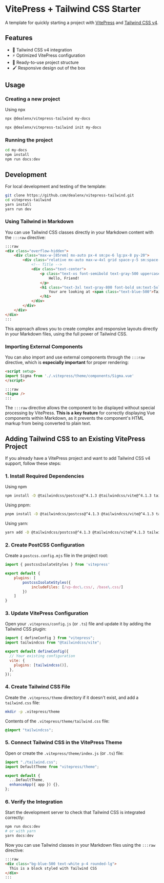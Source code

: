 # VitePress + Tailwind CSS Starter

A template for quickly starting a project with [VitePress](https://vitepress.dev/) and [Tailwind CSS v4](https://tailwindcss.com/).

## Features

- 🚀 Tailwind CSS v4 integration
- ⚡️ Optimized VitePress configuration
- 🧩 Ready-to-use project structure
- 🖌️ Responsive design out of the box

## Usage

### Creating a new project

Using npx
```bash
npx @dealenx/vitepress-tailwind my-docs
```

```bash
npx @dealenx/vitepress-tailwind init my-docs
```

### Running the project

```bash
cd my-docs
npm install
npm run docs:dev
```

## Development

For local development and testing of the template:

```bash
git clone https://github.com/dealenx/vitepress-tailwind.git
cd vitepress-tailwind
yarn install
yarn run dev
```


### Using Tailwind in Markdown

You can use Tailwind CSS classes directly in your Markdown content with the `:::raw` directive:

```md
:::raw
<div class="overflow-hidden">
    <div class="max-w-[85rem] mx-auto px-4 sm:px-6 lg:px-8 py-20">
        <div class="relative mx-auto max-w-4xl grid space-y-5 sm:space-y-10">
            <!-- Title -->
            <div class="text-center">
                <p class="text-xs font-semibold text-gray-500 uppercase mb-3">
                    Hello, Friend!
                </p>
                <h1 class="text-3xl text-gray-800 font-bold sm:text-5xl lg:text-6xl lg:leading-tight">
                    Your are looking at <span class="text-blue-500">Tailwind Content</span>
                </h1>
            </div>
        </div>
    </div>
</div>
:::
```

This approach allows you to create complex and responsive layouts directly in your Markdown files, using the full power of Tailwind CSS.

### Importing External Components

You can also import and use external components through the `:::raw` directive, which is **especially important** for proper rendering:

```md
<script setup>
import Sigma from './.vitepress/theme/components/Sigma.vue'
</script>

:::raw
<Sigma />
:::
```

The `:::raw` directive allows the component to be displayed without special processing by VitePress. **This is a key feature** for correctly displaying Vue components within Markdown, as it prevents the component's HTML markup from being converted to plain text.

## Adding Tailwind CSS to an Existing VitePress Project

If you already have a VitePress project and want to add Tailwind CSS v4 support, follow these steps:

### 1. Install Required Dependencies

Using npm
```bash
npm install -D @tailwindcss/postcss@^4.1.3 @tailwindcss/vite@^4.1.3 tailwindcss@^4.1.3
```
Using pnpm:
```bash
pnpm install -D @tailwindcss/postcss@^4.1.3 @tailwindcss/vite@^4.1.3 tailwindcss@^4.1.3
```

Using yarn:
```bash
yarn add -D @tailwindcss/postcss@^4.1.3 @tailwindcss/vite@^4.1.3 tailwindcss@^4.1.3
```

### 2. Create PostCSS Configuration

Create a `postcss.config.mjs` file in the project root:

```js
import { postcssIsolateStyles } from 'vitepress'

export default {
    plugins: [
        postcssIsolateStyles({
            includeFiles: [/vp-doc\.css/, /base\.css/]
        })
    ]
}
```

### 3. Update VitePress Configuration

Open your `.vitepress/config.js` (or `.ts`) file and update it by adding the Tailwind CSS plugin:

```js
import { defineConfig } from "vitepress";
import tailwindcss from "@tailwindcss/vite";

export default defineConfig({
  // Your existing configuration
  vite: {
    plugins: [tailwindcss()],
  },
});
```

### 4. Create Tailwind CSS File

Create the `.vitepress/theme` directory if it doesn't exist, and add a `tailwind.css` file:

```bash
mkdir -p .vitepress/theme
```

Contents of the `.vitepress/theme/tailwind.css` file:

```css
@import "tailwindcss";
```

### 5. Connect Tailwind CSS in the VitePress Theme

Open or create the `.vitepress/theme/index.js` (or `.ts`) file:

```js
import "./tailwind.css";
import DefaultTheme from "vitepress/theme";

export default {
  ...DefaultTheme,
  enhanceApp({ app }) {},
};
```

### 6. Verify the Integration

Start the development server to check that Tailwind CSS is integrated correctly:

```bash
npm run docs:dev
# or with yarn
yarn docs:dev
```

Now you can use Tailwind classes in your Markdown files using the `:::raw` directive:

```md
:::raw
<div class="bg-blue-500 text-white p-4 rounded-lg">
  This is a block styled with Tailwind CSS
</div>
:::
```

